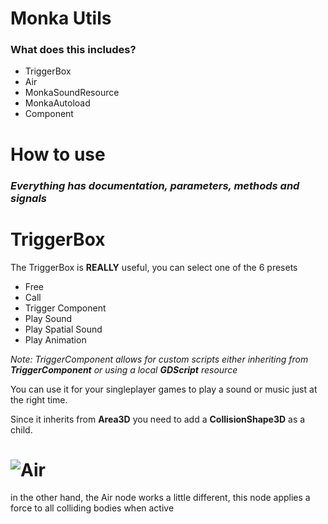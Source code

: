 # Monka Utils

### What does this includes?

- TriggerBox
- Air
- MonkaSoundResource
- MonkaAutoload
- Component

# How to use

### *Everything has documentation, parameters, methods and signals*

# TriggerBox

The TriggerBox is **REALLY** useful, you can select one of the 6 presets
- Free
- Call
- Trigger Component 
- Play Sound
- Play Spatial Sound
- Play Animation

*Note: TriggerComponent allows for custom scripts either inheriting from **TriggerComponent** or  using a local **GDScript** resource*

You can use it for your singleplayer games to play a sound or music just at the right time.

Since it inherits from **Area3D** you need to add a **CollisionShape3D** as a child.

# ![Air](https://prnt.sc/okTdCanORyp0)

in the other hand, the Air node works a little different, this node applies a force to all colliding bodies when active

<!-- 
# TriggerBox

TriggerBox inherits from **Area3D**

### Signals
- Triggered
### Methods

- restart()->void

### Parameters

- option:triggerBoxTypes
- oneShot:bool
- debug:bool

### execution

- method:String
- args:Array
- soundResource:MonkaSoundResource
- soundOrigin:Node3D
- soundPosition:Vector3

# Air

Air inherits from **Area3D**, it applies an impulse to all RigidBodies colliding with it

### Methods
- start()->void

### Parameters -->
